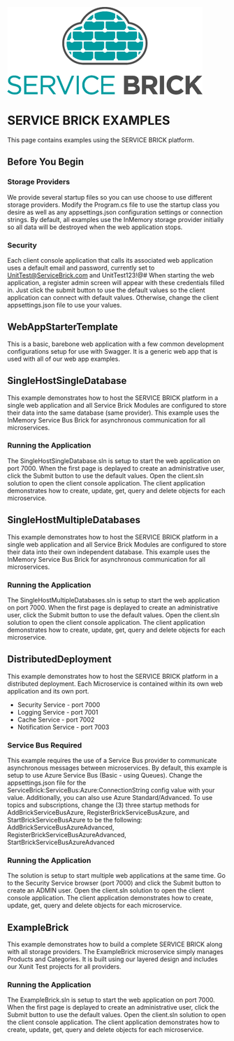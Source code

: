 ![SERVICE BRICK Logo](https://github.com/holomodular/ServiceBrick/blob/main/Logo.png)  

# SERVICE BRICK EXAMPLES

This page contains examples using the SERVICE BRICK platform.

## Before You Begin

### Storage Providers

We provide several startup files so you can use choose to use different storage providers.
Modify the Program.cs file to use the startup class you desire as well as any appsettings.json configuration settings or connection strings.
By default, all examples use the InMemory storage provider initially so all data will be destroyed when the web application stops.

### Security

Each client console application that calls its associated web application uses a default email and password, currently set to UnitTest@ServiceBrick.com and UnitTest123!@#
When starting the web application, a register admin screen will appear with these credentials filled in.
Just click the submit button to use the default values so the client application can connect with default values.
Otherwise, change the client appsettings.json file to use your values.

## WebAppStarterTemplate

This is a basic, barebone web application with a few common development configurations setup for use with Swagger.
It is a generic web app that is used with all of our web app examples.


## SingleHostSingleDatabase

This example demonstrates how to host the SERVICE BRICK platform in a single web application
and all Service Brick Modules are configured to store their data into the same database (same provider).
This example uses the InMemory Service Bus Brick for asynchronous communication for all microservices.

### Running the Application

The SingleHostSingleDatabase.sln is setup to start the web application on port 7000.
When the first page is deplayed to create an administrative user, click the Submit button to use the default values.
Open the client.sln solution to open the client console application. 
The client application demonstrates how to create, update, get, query and delete objects for each microservice.

## SingleHostMultipleDatabases

This example demonstrates how to host the SERVICE BRICK platform in a single web application
and all Service Brick Modules are configured to store their data into their own independent database.
This example uses the InMemory Service Bus Brick for asynchronous communication for all microservices.

### Running the Application

The SingleHostMultipleDatabases.sln is setup to start the web application on port 7000.
When the first page is deplayed to create an administrative user, click the Submit button to use the default values.
Open the client.sln solution to open the client console application. 
The client application demonstrates how to create, update, get, query and delete objects for each microservice.

## DistributedDeployment

This example demonstrates how to host the SERVICE BRICK platform in a distributed deployment.
Each Microservice is contained within its own web application and its own port.
* Security Service - port 7000
* Logging Service - port 7001
* Cache Service - port 7002
* Notification Service - port 7003

### Service Bus Required
This example requires the use of a Service Bus provider to communicate asynchronous messages between microservices.
By default, this example is setup to use Azure Service Bus (Basic - using Queues).
Change the appsettings.json file for the ServiceBrick:ServiceBus:Azure:ConnectionString 
config value with your value. Additionally, you can also use Azure Standard/Advanced.
To use topics and subscriptions, change the (3) three startup methods for AddBrickServiceBusAzure, RegisterBrickServiceBusAzure, and StartBrickServiceBusAzure
to be the following: AddBrickServiceBusAzureAdvanced, RegisterBrickServiceBusAzureAdvanced, StartBrickServiceBusAzureAdvanced

### Running the Application
The solution is setup to start multiple web applications at the same time.
Go to the Security Service browser (port 7000) and click the Submit button to create an ADMIN user.
Open the client.sln solution to open the client console application. 
The client application demonstrates how to create, update, get, query and delete objects for each microservice.

## ExampleBrick

This example demonstrates how to build a complete SERVICE BRICK along with all storage providers.
The ExampleBrick microservice simply manages Products and Categories.
It is built using our layered design and includes our Xunit Test projects for all providers.

### Running the Application

The ExampleBrick.sln is setup to start the web application on port 7000.
When the first page is deplayed to create an administrative user, click the Submit button to use the default values.
Open the client.sln solution to open the client console application. 
The client application demonstrates how to create, update, get, query and delete objects for each microservice.

